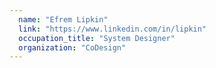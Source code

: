 ```yaml
---
  name: "Efrem Lipkin"
  link: "https://www.linkedin.com/in/lipkin"
  occupation_title: "System Designer"
  organization: "CoDesign"
---
```

